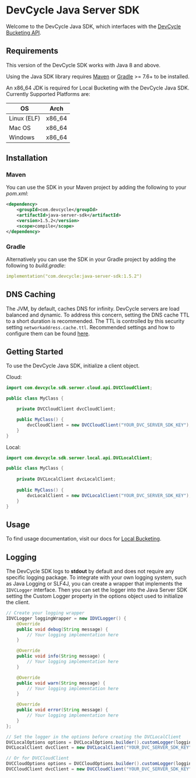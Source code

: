 # DevCycle Java Server SDK

Welcome to the DevCycle Java SDK, which interfaces with the [DevCycle Bucketing API](https://docs.devcycle.com/bucketing-api/#tag/devcycle). 

## Requirements

This version of the DevCycle SDK works with Java 8 and above.

Using the Java SDK library requires [Maven](https://maven.apache.org/) or [Gradle](https://gradle.org/) >= 7.6+ to be installed.

An x86_64 JDK is required for Local Bucketing with the DevCycle Java SDK. Currently Supported Platforms are:

| OS | Arch |
| --- | --- |
| Linux (ELF) | x86_64 |
| Mac OS | x86_64 |
| Windows | x86_64 |

## Installation

### Maven

You can use the SDK in your Maven project by adding the following to your *pom.xml*:

```xml
<dependency>
    <groupId>com.devcycle</groupId>
    <artifactId>java-server-sdk</artifactId>
    <version>1.5.2</version>
    <scope>compile</scope>
</dependency>
```

### Gradle
Alternatively you can use the SDK in your Gradle project by adding the following to *build.gradle*:

```yaml
implementation("com.devcycle:java-server-sdk:1.5.2")
```

## DNS Caching
The JVM, by default, caches DNS for infinity. DevCycle servers are load balanced and dynamic. To address this concern,
setting the DNS cache TTL to a short duration is recommended. The TTL is controlled by this security setting `networkaddress.cache.ttl`.
Recommended settings and how to configure them can be found [here](https://docs.aws.amazon.com/sdk-for-java/v1/developer-guide/java-dg-jvm-ttl.html).

## Getting Started

To use the DevCycle Java SDK, initialize a client object. 

Cloud:
```java
import com.devcycle.sdk.server.cloud.api.DVCCloudClient;

public class MyClass {

    private DVCCloudClient dvcCloudClient;

    public MyClass() {
        dvcCloudClient = new DVCCloudClient("YOUR_DVC_SERVER_SDK_KEY");
    }
}
```

Local:
```java
import com.devcycle.sdk.server.local.api.DVCLocalClient;

public class MyClass {
    
    private DVCLocalClient dvcLocalClient;
    
    public MyClass() {
        dvcLocalClient = new DVCLocalClient("YOUR_DVC_SERVER_SDK_KEY");
    }
}
```

## Usage

To find usage documentation, visit our docs for [Local Bucketing](https://docs.devcycle.com/docs/sdk/server-side-sdks/java-local).

## Logging

The DevCycle SDK logs to **stdout** by default and does not require any specific logging package. To integrate with your 
own logging system, such as Java Logging or SLF4J, you can create a wrapper that implements the `IDVCLogger` interface. 
Then you can set the logger into the Java Server SDK setting the Custom Logger property in the options object used to 
initialize the client.

```java
// Create your logging wrapper
IDVCLogger loggingWrapper = new IDVCLogger() {
    @Override
    public void debug(String message) {
        // Your logging implementation here
    }

    @Override
    public void info(String message) {
        // Your logging implementation here
    }

    @Override
    public void warn(String message) {
        // Your logging implementation here
    }

    @Override
    public void error(String message) {
        // Your logging implementation here
    }
};

// Set the logger in the options before creating the DVCLocalClient
DVCLocalOptions options = DVCLocalOptions.builder().customLogger(loggingWrapper).build();
DVCLocalClient dvcClient = new DVCLocalClient("YOUR_DVC_SERVER_SDK_KEY", options);

// Or for DVCCloudClient
DVCCloudOptions options = DVCCloudOptions.builder().customLogger(loggingWrapper).build();
DVCCloudClient dvcClient = new DVCCloudClient("YOUR_DVC_SERVER_SDK_KEY", options);
```